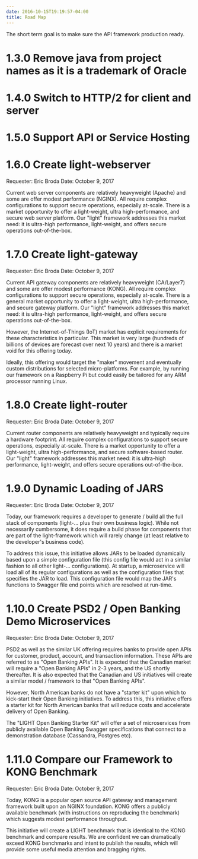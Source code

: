 ```yaml
---
date: 2016-10-15T19:19:57-04:00
title: Road Map
---
```


The short term goal is to make sure the API framework production ready.

# 1.3.0 Remove java from project names as it is a trademark of Oracle

# 1.4.0 Switch to HTTP/2 for client and server

# 1.5.0 Support API or Service Hosting

# 1.6.0 Create light-webserver
Requester: Eric Broda
Date:      October 9, 2017

Current web server components are relatively heavyweight (Apache) and
some are offer modest performance (NGINX).  All require complex configurations
to support secure operations, especially at-scale.  There is a market opportunity
to offer a light-weight, ultra high-performance, and secure web server
platform.  Our "light" framework addresses this market need:  it is ultra-high
performance, light-weight, and offers secure operations out-of-the-box.

# 1.7.0 Create light-gateway
Requester: Eric Broda
Date:      October 9, 2017

Current API gateway components are relatively heavyweight (CA/Layer7) and
some are offer modest performance (KONG).  All require complex configurations
to support secure operations, especially at-scale.  There is a general
market opportunity to offer a light-weight, ultra high-performance, and secure gateway
platform.  Our "light" framework addresses this market need:  it is ultra-high
performance, light-weight, and offers secure operations out-of-the-box.

However, the Internet-of-Things (IoT) market has explicit requirements for
these characteristics in particular.  This market is very large (hundreds of
billions of devices are forecast over next 10 years) and there is a market void
for this offering today.  

Ideally, this offering would target the "maker" movement and eventually
custom distributions for selected micro-platforms.  For example, by running
our framework on a Raspberry Pi but could easily be tailored for any
ARM processor running Linux.

# 1.8.0 Create light-router
Requester: Eric Broda
Date:      October 9, 2017

Current router components are relatively heavyweight and typically require
a hardware footprint.  All require complex configurations
to support secure operations, especially at-scale.  There is a market opportunity
to offer a light-weight, ultra high-performance, and secure software-based
router.  Our "light" framework addresses this market need:  it is ultra-high
performance, light-weight, and offers secure operations out-of-the-box.

# 1.9.0 Dynamic Loading of JARS
Requester: Eric Broda
Date:      October 9, 2017

Today, our framework requires a developer to generate / build all the full
stack of components (light-... plus their own business logic).  While not
necessarily cumbersome, it does require a build phase for components that
are part of the light-framework which will rarely change (at least relative
to the developer's business code).  

To address this issue, this initiative allows JARs to be loaded dynamically
based upon a simple configuration file (this config file would act in a
similar fashion to all other light-... configurations).  At startup,
a microservice will load all of its regular configurations as well as the
configuration files that specifies the JAR to load.  This configuration file
would map the JAR's functions to Swagger file end points which are resolved
at run-time.

# 1.10.0 Create PSD2 / Open Banking Demo Microservices
Requester: Eric Broda
Date:      October 9, 2017

PSD2 as well as the similar UK offering requires banks to provide open APIs
for customer, product, account, and transaction information.  These APIs are
referred to as "Open Banking APIs".  It is expected that
the Canadian market will require a "Open Banking APIs" in 2-3 years, and the US
shortly thereafter.  It is also expected that the Canadian and US initiatives
will create a similar model / framework to that "Open Banking APIs".

However, North American banks do not have a "starter kit" upon which to kick-start
their Open Banking initiatives.  To address this, this initiative offers
a starter kit for North American banks that will reduce costs and accelerate
delivery of Open Banking.

The "LIGHT Open Banking Starter Kit" will offer a set of microservices from
publicly available Open Banking Swagger specifications that connect to a
demonstration database (Cassandra, Postgres etc).

# 1.11.0 Compare our Framework to KONG Benchmark
Requester: Eric Broda
Date:      October 9, 2017

Today, KONG is a popular open source API gateway and management framework
built upon an NGINX foundation.  KONG offers a publicly available
benchmark (with instructions on reproducing the benchmark) which suggests
modest performance throughput.

This initiative will create a LIGHT benchmark that is identical to the KONG
benchmark and compare results.  We are confident we can dramatically exceed
KONG benchmarks and intent to publish the results, which will provide some
useful media attention and bragging rights.
